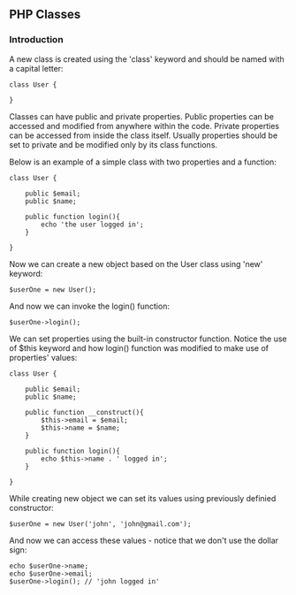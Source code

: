 ## PHP Classes

### Introduction

A new class is created using the 'class' keyword and should be named with a capital letter:

    class User {

    }

Classes can have public and private properties. Public properties can be accessed and modified from anywhere within the code. Private properties can be accessed from inside the class itself. Usually properties should be set to private and be modified only by its class functions.

Below is an example of a simple class with two properties and a function:

    class User {

        public $email;
        public $name;

        public function login(){
            echo 'the user logged in';
        }

    }

Now we can create a new object based on the User class using 'new' keyword:

    $userOne = new User();

And now we can invoke the login() function:

    $userOne->login();

We can set properties using the built-in constructor function. Notice the use of $this keyword and how login() function was modified to make use of properties' values:

    class User {

        public $email;
        public $name;

        public function __construct(){
            $this->email = $email;
            $this->name = $name;
        }

        public function login(){
            echo $this->name . ' logged in';
        }

    }

While creating new object we can set its values using previously definied constructor:

    $userOne = new User('john', 'john@gmail.com');

And now we can access these values - notice that we don't use the dollar sign:

    echo $userOne->name;
    echo $userOne->email;
    $userOne->login(); // 'john logged in'